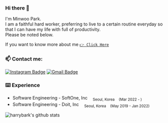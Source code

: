 
### Hi there 👋
I'm Minwoo Park. <br>
I am a faithful hard worker, preferring to live to a certain routine everyday so that I can have my life with full of productivity. <br>
Please be noted below.
<!-- ### 🔭 Blog: -->
If you want to know more about me <a href="#" rel="nofollow">`👉 Click Here`</a>
<br />

### 📫 Contact me:
[![Instagram Badge](https://img.shields.io/badge/-Instagram-dd2a7b?style=flat-square&logo=instagram&logoColor=white&link=https://www.instagram.com/imightlookgood/)](https://www.instagram.com/imightlookgood/)
[![Gmail Badge](https://img.shields.io/badge/Gmail-d14836?style=flat-square&logo=Gmail&logoColor=white&link=mailto:devharrypmw@gmail.com)](mailto:devharrypmw@gmail.com) 

### ⌨️ Experience
- Software Engineering - SoftOne, Inc   <sub>&nbsp;&nbsp;&nbsp; Seoul, Korea&nbsp;&nbsp;&nbsp;   (Mar 2022 - )</sub></br>
- Software Engineering - Doit, Inc   <sub>&nbsp;&nbsp;&nbsp; Seoul, Korea&nbsp;&nbsp;&nbsp;   (May 2019 - Jan 2022)</sub></br>


<!--
<p>
<a href="https://github.com/harrybark">
  <img src="https://img.shields.io/badge/harrybark-20232A?style=flat-square&logo=GitHub&logoColor=FFFFFE" />
<a/>
  <a href="mailto:devharrypmw@gmail.com">
  <img src="https://img.shields.io/badge/devharrypmw@gmail.com-20232A?style=flat-square&logo=Gmail&logoColor=EA4335" />
<a/>
<a href="https://velog.io/@devharrypmw">
  <img src="https://img.shields.io/badge/blog-20232A?style=flat-square&logo=GitBook&logoColor=F05032" />
<a/>    
</p>
-->
  
![harrybark's github stats](https://github-readme-stats.vercel.app/api?username=harrybark&show_icons=true)

<!--
### 💻 Tech stack:

  <a href="https://developer.mozilla.org/en-US/docs/Web/HTML">
    <img src="https://img.shields.io/badge/html5-E34F26?style=flat-square&logo=html5&logoColor=white">
  <a/>
  <a href="https://developer.mozilla.org/en-US/docs/Web/CSS">
    <img src="https://img.shields.io/badge/css-1572B6?style=flat-square&logo=css3&logoColor=white">
  <a/>
  <a href="https://git-scm.com">
    <img src="https://img.shields.io/badge/git-F05032?style=flat-square&logo=git&logoColor=white">
  <a/>
<br>
<a href="#">   
  <img src="https://img.shields.io/badge/oracle-F80000?style=flat-square&logo=oracle&logoColor=white"> 
</a>
<a href="#">      
  <img src="https://img.shields.io/badge/mysql-4479A1?style=flat-square&logo=mysql&logoColor=white">
</a>
<a href="#">      
  <img src="https://img.shields.io/badge/mariaDB-003545?style=flat-square&logo=mariaDB&logoColor=white">
</a>
<br>
<a href="#">     
  <img src="https://img.shields.io/badge/java-007396?style=flat-square&logo=java&logoColor=white"> 
</a>
<a href="#">      
  <img src="https://img.shields.io/badge/javascript-F7DF1E?style=flat-square&logo=javascript&logoColor=black"> 
 </a>
<a href="#">     
  <img src="https://img.shields.io/badge/jquery-0769AD?style=flat-square&logo=jquery&logoColor=white">
 </a>
<br>   
<a href="#">    
      <img src="https://img.shields.io/badge/spring-6DB33F?style=flat-square&logo=spring&logoColor=white">
 </a>
<a href="#">     
      <img src="https://img.shields.io/badge/springboot-6DB33F?style=flat-square&logo=springboot&logoColor=white">
 </a>
<a href="#">     
      <img src="https://img.shields.io/badge/gradle-02303A?style=flat-square&logo=gradle&logoColor=white">
 </a>
<br>   
-->
<!--
**harrybark/harrybark** is a ✨ _special_ ✨ repository because its `README.md` (this file) appears on your GitHub profile.

Here are some ideas to get you started:

- 🔭 I’m currently working on ...
- 🌱 I’m currently learning ...
- 👯 I’m looking to collaborate on ...
- 🤔 I’m looking for help with ...
- 💬 Ask me about ...
- 📫 How to reach me: ...
- 😄 Pronouns: ...
- ⚡ Fun fact: ...
-->
